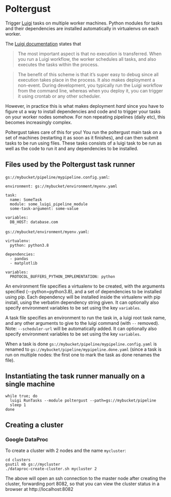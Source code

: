 # Poltergust

Trigger [Luigi](https://luigi.readthedocs.io/en/stable/) tasks on multiple worker
machines. Python modules for tasks and their dependencies are
installed automatically in virtualenvs on each worker.

The [Luigi documentation](https://luigi.readthedocs.io/en/stable/execution_model.html#workers-and-task-execution) states that

> The most important aspect is that no execution is transferred. When you run a Luigi workflow, the worker schedules all tasks,
> and also executes the tasks within the process.

> The benefit of this scheme is that it’s super easy to debug since all execution takes place in the process. It also makes
> deployment a non-event. During development, you typically run the Luigi workflow from the command line, whereas when you deploy it,
> you can trigger it using crontab or any other scheduler.

However, in practice this is what makes deployment *hard* since you have to figure ut a way to install dependencies and code and to trigger your tasks on your worker nodes somehow. For non repeating pipelines (daily etc), this becomes increasingly complex.

Poltergust takes care of this for you! You run the poltergust main task on a set of machines (restarting it as soon as it finishes), and can then submit tasks to be run using files. These tasks consists of a luigi task to be run as well as the code to run it and any dependencies to be installed.

## Files used by the Poltergust task runner

`gs://mybucket/pipeline/mypipeline.config.yaml`:
```
environment: gs://mybucket/environment/myenv.yaml

task:
  name: SomeTask
  module: some_luigi_pipeline_module
  some-task-argument: some-value

variables:
  DB_HOST: database.com
```

`gs://mybucket/environment/myenv.yaml`:
```
virtualenv:
  python: python3.8

dependencies:
  - pandas
  - matplotlib
  
variables:
  PROTOCOL_BUFFERS_PYTHON_IMPLEMENTATION: python
```

An environment file specifies a virtualenv to be created, with the
arguments specified (--python=python3.8), and a set of dependencies to
be installed using pip. Each dependency will be installed inside the
virtualenv with pip install, using the verbatim dependency string
given. It can optionally also specify environment variables to be set
using the key `variables`.

A task file specifies an environment to run the task in, a luigi root
task name, and any other arguments to give to the luigi command (with
`--` removed). Note: `--scheduler-url` will be automatically added. It
can optionally also specify environment variables to be set using the
key `variables`.

When a task is done `gs://mybucket/pipeline/mypipeline.config.yaml` is
renamed to `gs://mybucket/pipeline/mypipeline.done.yaml` (since a task
is run on multiple nodes: the first one to mark the task as done renames
the file).

## Instantiating the task runner manually on a single machine

```
while true; do
  luigi RunTasks --module poltergust --path=gs://mybucket/pipeline
  sleep 1
done
```

## Creating a cluster

### Google DataProc

To create a cluster with 2 nodes and the name `mycluster`:
```
cd clusters
gsutil mb gs://mycluster
./dataproc-create-cluster.sh mycluster 2
```

The above will open an ssh connection to the master node after creating the cluster, forwarding port 8082, so that you can view the cluster status
in a browser at http://localhost:8082

